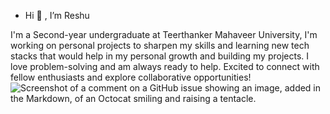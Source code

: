- Hi 👋 , I’m Reshu


I'm a Second-year undergraduate at Teerthanker Mahaveer University, I'm working on personal 
projects to sharpen my skills and learning new tech stacks that would help in my 
personal growth and building my projects. I love problem-solving and am always ready to
help. Excited to connect with fellow
enthusiasts and explore collaborative opportunities!
![Screenshot of a comment on a GitHub issue showing an image, added in the Markdown, of an Octocat smiling and raising a tentacle.](https://camo.githubusercontent.com/51180ce380190ecc9c21950eecfd518d333675af409b26ddb9414b82fdfaf514/68747470733a2f2f6769746875622e6769746875626173736574732e636f6d2f696d616765732f6d6f6e612d6c6f6164696e672d6461726b2e676966)        
